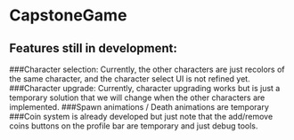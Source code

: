 # CapstoneGame

## Features still in development:
###Character selection: Currently, the other characters are just recolors of the same character, and the character select UI is not refined yet.
###Character upgrade: Currently, character upgrading works but is just a temporary solution that we will change when the other characters are implemented.
###Spawn animations / Death animations are temporary
###Coin system is already developed but just note that the add/remove coins buttons on the profile bar are temporary and just debug tools.
